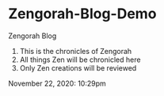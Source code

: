 # Zengorah-Blog-Demo
Zengorah Blog
1. This is the chronicles of Zengorah
2. All things Zen will be chronicled here
3. Only Zen creations will be reviewed

November 22, 2020: 10:29pm
 

